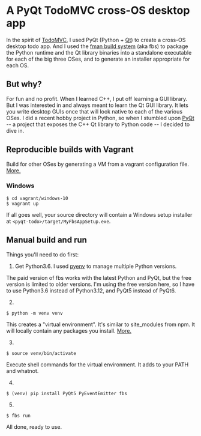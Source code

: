 # A PyQt TodoMVC cross-OS desktop app

In the spirit of [TodoMVC](https://todomvc.com/), I used PyQt (Python + [Qt](https://doc.qt.io/qt-6/qt-intro.html)) to create a cross-OS desktop todo app. And I used the [fman build system](https://build-system.fman.io/) (aka fbs) to package the Python runtime and the Qt library binaries into a standalone executable for each of the big three OSes, and to generate an installer appropriate for each OS.

## But why?

For fun and no profit. When I learned C++, I put off learning a GUI library. But I was interested in and always meant to learn the Qt GUI library. It lets you write desktop GUIs once that will look native to each of the various OSes. I did a recent hobby project in Python, so when I stumbled upon [PyQt](https://riverbankcomputing.com/software/pyqt/intro) -- a project that exposes the C++ Qt library to Python code -- I decided to dive in.

## Reproducible builds with Vagrant

Build for other OSes by generating a VM from a vagrant configuration file. [More.](https://developer.hashicorp.com/vagrant/intro)

### Windows

    $ cd vagrant/windows-10
    $ vagrant up

If all goes well, your source directory will contain a Windows setup installer at `<pyqt-todo>/target/MyFbsAppSetup.exe`.

## Manual build and run

Things you'll need to do first:

1. Get Python3.6. I used [pyenv](https://github.com/pyenv/pyenv) to manage multiple Python versions.

The paid version of fbs works with the latest Python and PyQt, but the free version is limited to older versions. I'm using the free version here, so I have to use Python3.6 instead of Python3.12, and PyQt5 instead of PyQt6.

2.

    $ python -m venv venv

This creates a "virtual environment". It's similar to site_modules from npm. It will locally contain any packages you install. [More.](https://docs.python.org/3/library/venv.html)

3.

    $ source venv/bin/activate

Execute shell commands for the virtual environment. It adds to your PATH and whatnot.

4.

    $ (venv) pip install PyQt5 PyEventEmitter fbs

5.

    $ fbs run

All done, ready to use.
